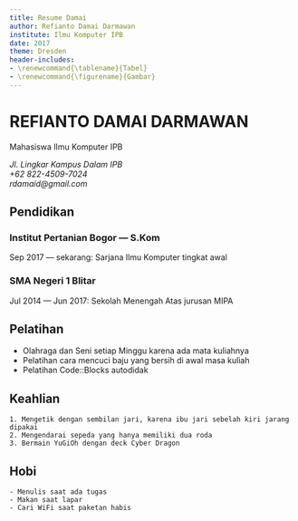 ```yaml
---
title: Resume Damai
author: Refianto Damai Darmawan
institute: Ilmu Komputer IPB
date: 2017
theme: Dresden
header-includes:
- \renewcommand{\tablename}{Tabel}
- \renewcommand{\figurename}{Gambar}
---
```

# REFIANTO DAMAI DARMAWAN
Mahasiswa Ilmu Komputer IPB

_Jl. Lingkar Kampus Dalam IPB_  
_+62 822-4509-7024_  
_rdamaid@gmail.com_

## Pendidikan
### Institut Pertanian Bogor — S.Kom
Sep 2017 — sekarang: Sarjana Ilmu Komputer tingkat awal
### SMA Negeri 1 Blitar
Jul 2014 — Jun 2017: Sekolah Menengah Atas jurusan MIPA

## Pelatihan
+ Olahraga dan Seni setiap Minggu karena ada mata kuliahnya
+ Pelatihan cara mencuci baju yang bersih di awal masa kuliah
+ Pelatihan Code::Blocks autodidak

## Keahlian
    1. Mengetik dengan sembilan jari, karena ibu jari sebelah kiri jarang dipakai
    2. Mengendarai sepeda yang hanya memiliki dua roda
    3. Bermain YuGiOh dengan deck Cyber Dragon

## Hobi
    - Menulis saat ada tugas
    - Makan saat lapar
    - Cari WiFi saat paketan habis
